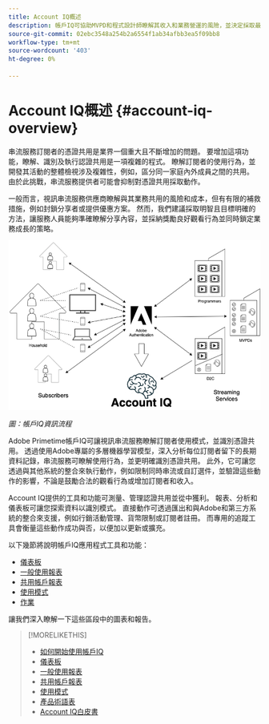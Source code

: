 ```yaml
---
title: Account IQ概述
description: 帳戶IQ可協助MVPD和程式設計師瞭解其收入和業務營運的風險，並決定採取最有效的行動來降低認證詐騙的影響。
source-git-commit: 02ebc3548a254b2a6554f1ab34afbb3ea5f09bb8
workflow-type: tm+mt
source-wordcount: '403'
ht-degree: 0%

---
```


# Account IQ概述 {#account-iq-overview}

串流服務訂閱者的憑證共用是業界一個重大且不斷增加的問題。 要增加這項功能，瞭解、識別及執行認證共用是一項複雜的程式。 瞭解訂閱者的使用行為，並開發其活動的整體檢視涉及複雜性，例如，區分同一家庭內外成員之間的共用。 由於此挑戰，串流服務提供者可能會抑制對憑證共用採取動作。


<div class "preview">
一般而言，視訊串流服務供應商瞭解與其業務共用的風險和成本，但有有限的補救措施，例如封鎖分享者或提供優惠方案。 然而，我們建議採取明智且目標明確的方法，讓服務人員能夠準確瞭解分享內容，並採納獎勵良好觀看行為並同時鎖定業務成長的策略。 </span>

![帳戶IQ流程圖](assets/aiq-intro.png)

*圖：帳戶IQ資訊流程*

Adobe Primetime帳戶IQ可讓視訊串流服務瞭解訂閱者使用模式，並識別憑證共用。 透過使用Adobe專屬的多層機器學習模型，深入分析每位訂閱者留下的長期資料記錄，串流服務可瞭解使用行為，並更明確識別憑證共用。 此外，它可讓您透過與其他系統的整合來執行動作，例如限制同時串流或自訂選件，並驗證這些動作的影響，不論是鼓勵合法的觀看行為或增加訂閱者和收入。

Account IQ提供的工具和功能可測量、管理認證共用並從中獲利。 報表、分析和儀表板可讓您探索資料以識別模式。 直接動作可透過匯出和與Adobe和第三方系統的整合來支援，例如行銷活動管理、貨幣限制或訂閱者註冊。 而專用的追蹤工具會衡量這些動作成功與否，以便加以更新或擴充。

以下幾節將說明帳戶IQ應用程式工具和功能：

* [儀表板](/help/AccountIQ/dashboard.md)
* [一般使用報表](/help/AccountIQ/general-usage-reports.md)
* [共用帳戶報表](/help/AccountIQ/shared-acc-reports.md)
* [使用模式](/help/AccountIQ/usage-patterns.md)
* [作業](/help/AccountIQ/operations.md)

讓我們深入瞭解一下這些區段中的圖表和報告。

>[!MORELIKETHIS]
>
>* [如何開始使用帳戶IQ](/help/AccountIQ/get-started.md)
>* [儀表板](/help/AccountIQ/dashboard.md)
>* [一般使用報表](/help/AccountIQ/general-usage-reports.md)
>* [共用帳戶報表](/help/AccountIQ/shared-acc-reports.md)
>* [使用模式](/help/AccountIQ/usage-patterns.md)
>* [產品術語表](/help/AccountIQ/product-concepts.md)
>* [Account IQ白皮書](https://www.adobe.com/content/dam/dx/us/en/products/primetime/resources/primetime-account-iq-whitepaper.pdf)

<!-- Credential sharing is rampant and prevalent among subscribers in the video streaming industry. To add to it, understanding, identifying, and acting on password sharing is a complex process. There is complexity involved in understanding the subscriber usage behavior and developing a holistic view of viewer activity—for example, distinguishing sharing among members within the same household and outside. Due to this challenge, streaming service providers have inhibitions in acting against password sharing.

Generally, video streaming service providers consider password sharing as fatal for business and act strongly against it, by blocking the sharers. However, it is advised to follow a holistic approach that enables them to understand sharing accurately and adopt strategies to reward good viewing behavior and target business growth simultaneously.

![Account IQ flow diagram](assets/aiq-intro.png)

*Figure: Account IQ information flow*

Adobe Primetime Account IQ enables video streaming services understand the subscriber usage patterns and identify password sharing by analyzing usage behavior. Moreover, it validates the impact of applying actions to encourage legitimate viewing behavior while maximizing business ROI, eventually growing subscribers and revenue.

By deeply analyzing the long, winding trail of data left behind by each subscriber using Adobe's proprietary multi-layer machine learning model, customers can understand usage behavior and identify password sharing with a greater degree of certainty, use the insights to validate the impact of applying actions to encourage legitimate viewing behavior while maximizing business growth, eventually act on password sharing using validated tactics to improve viewer experience, growing subscribers and revenue (for e.g. converting sharers to paid subscribers, managing ad loads based on sharing behavior, rewarding good behavior with better viewer experience).

Account IQ is helps you understand usage patterns and identify password sharing by leveraging the Primetime Authentication  solution that processes a huge volume of TV Everywhere transactions. A proprietary multi-layer machine learning model trained by this real-world TVE data accurately characterizes usage patterns and helps video streaming services understand usage patterns and identify password sharing at an individual account level. Based on Adobe's customer experience management solutions, Account IQ enables video streaming services to effectively use their audience data to create actionable sharing profiles as well powers integrations with other Adobe Digital Experience and 3rd party solutions—for example, Adobe Primetime Concurrency Monitoring or Adobe Analytics—to enable understanding usage patterns, identify and act upon password sharing.


<!-- The widespread availability of video content and streaming services bring with it problem of account sharing; eventually leading to the loss of revenue by content providers. Account IQ helps TV Everywhere and VOD (video on demand) providers understand the risks to their revenue and business operations, and determine the most effective actions to take to mitigate the impacts of credential fraud. It helps these media companies (MVPDs, Programmers, and VOD providers) manage and uncover the instances of password sharing with a high level of confidence, enabling them deliver better business outcomes and provide better viewing experiences for subscribers.

To help media companies better understand the password sharing within their businesses, Primetime Account IQ determines **Password Sharing Risk Index** that rates every subscriber on their likelihood of sharing account credentials for subscription passwords, from very low to very high. Based on these calculations and the resulting indices, analytics are performed and visuals are generated for better understanding and interpretation of the account sharing behavior. Account IQ is a hosted web application, which you can access using your browser.

Account IQ assigns sharing scores to different subscriber accounts, so that the content providers (media companies, programmers, MVPDs, and VOD providers) can take informed decisions about subscriber accounts and check the illicit sharing.

Passwords are the main methods for viewers to authenticate, and there is a misconception that credential sharing is allowed. This idea makes illicit password sharing a common practice; necessitating the need for media companies to educate their viewers about permissible sharing and prevent illicit sharing.-->
